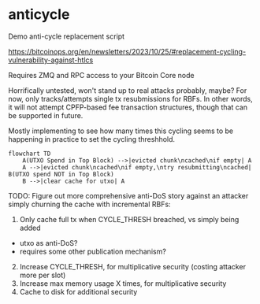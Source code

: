 # anticycle
Demo anti-cycle replacement script

https://bitcoinops.org/en/newsletters/2023/10/25/#replacement-cycling-vulnerability-against-htlcs

Requires ZMQ and RPC access to your Bitcoin Core node

Horrifically untested, won't stand up to real attacks
probably, maybe? For now, only tracks/attempts single
tx resubmissions for RBFs. In other words, it will
not attempt CPFP-based fee transaction structures,
though that can be supported in future.

Mostly implementing to see how many times this cycling
seems to be happening in practice to set the cycling
threshhold.

```mermaid
flowchart TD
    A(UTXO Spend in Top Block) -->|evicted chunk\ncached\nif empty| A
    A -->|evicted chunk\ncached\nif empty,\ntry resubmitting\ncached| B(UTXO spend NOT in Top Block)
    B -->|clear cache for utxo| A
```

TODO: Figure out more comprehensive anti-DoS story against
an attacker simply churning the cache with incremental RBFs:

1. Only cache full tx when CYCLE_THRESH breached, vs simply being added
 - utxo as anti-DoS?
 - requires some other publication mechanism?
2. Increase CYCLE_THRESH, for multiplicative security (costing attacker more per slot)
3. Increase max memory usage X times, for multiplicative security
4. Cache to disk for additional security
